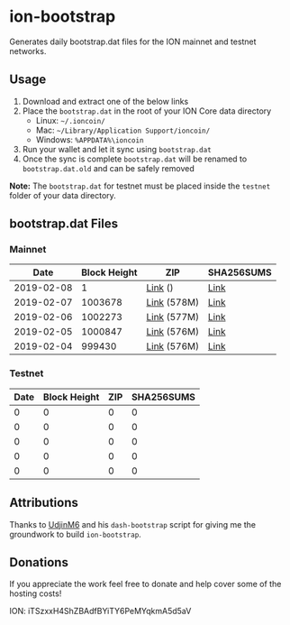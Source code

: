 # ion-bootstrap

Generates daily bootstrap.dat files for the ION mainnet and testnet networks.

## Usage

1. Download and extract one of the below links
2. Place the `bootstrap.dat` in the root of your ION Core data directory
    - Linux: `~/.ioncoin/`
    - Mac: `~/Library/Application Support/ioncoin/`
    - Windows: `%APPDATA%\ioncoin`
3. Run your wallet and let it sync using `bootstrap.dat`
4. Once the sync is complete `bootstrap.dat` will be renamed to `bootstrap.dat.old` and can be safely removed

**Note:** The `bootstrap.dat` for testnet must be placed inside the `testnet` folder of your data directory.

## bootstrap.dat Files

### Mainnet

|    Date    | Block Height | ZIP | SHA256SUMS |
| ---------- | ------------ | --- | ---------- |
| 2019-02-08 | 1 | [Link](https://s3-ap-southeast-2.amazonaws.com/ion-bootstrap/mainnet/2019-02-08/bootstrap.dat.zip) () | [Link](https://s3-ap-southeast-2.amazonaws.com/ion-bootstrap/mainnet/2019-02-08/SHA256SUMS) |
| 2019-02-07 | 1003678 | [Link](https://s3-ap-southeast-2.amazonaws.com/ion-bootstrap/mainnet/2019-02-07/bootstrap.dat.zip) (578M) | [Link](https://s3-ap-southeast-2.amazonaws.com/ion-bootstrap/mainnet/2019-02-07/SHA256SUMS) |
| 2019-02-06 | 1002273 | [Link](https://s3-ap-southeast-2.amazonaws.com/ion-bootstrap/mainnet/2019-02-06/bootstrap.dat.zip) (577M) | [Link](https://s3-ap-southeast-2.amazonaws.com/ion-bootstrap/mainnet/2019-02-06/SHA256SUMS) |
| 2019-02-05 | 1000847 | [Link](https://s3-ap-southeast-2.amazonaws.com/ion-bootstrap/mainnet/2019-02-05/bootstrap.dat.zip) (576M) | [Link](https://s3-ap-southeast-2.amazonaws.com/ion-bootstrap/mainnet/2019-02-05/SHA256SUMS) |
| 2019-02-04 | 999430 | [Link](https://s3-ap-southeast-2.amazonaws.com/ion-bootstrap/mainnet/2019-02-04/bootstrap.dat.zip) (576M) | [Link](https://s3-ap-southeast-2.amazonaws.com/ion-bootstrap/mainnet/2019-02-04/SHA256SUMS) |

### Testnet

|    Date    | Block Height | ZIP | SHA256SUMS |
| ---------- | ------------ | --- | ---------- |
| 0 | 0 | 0 | 0 |
| 0 | 0 | 0 | 0 |
| 0 | 0 | 0 | 0 |
| 0 | 0 | 0 | 0 |
| 0 | 0 | 0 | 0 |

## Attributions

Thanks to [UdjinM6](https://github.com/UdjinM6) and his `dash-bootstrap` script
for giving me the groundwork to build `ion-bootstrap`.

## Donations

If you appreciate the work feel free to donate and help cover some of the
hosting costs!

ION: iTSzxxH4ShZBAdfBYiTY6PeMYqkmA5d5aV
